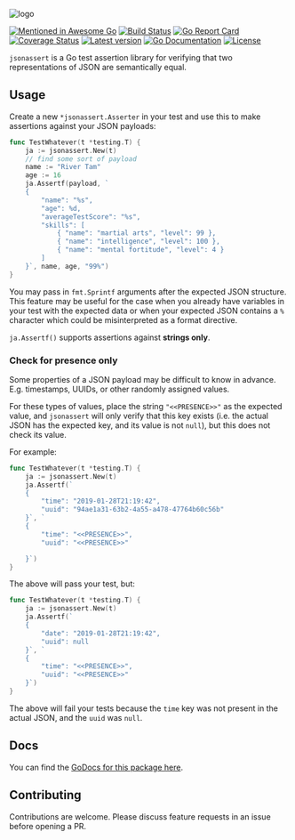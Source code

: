 ![logo](./logo.png)

[![Mentioned in Awesome Go](https://awesome.re/mentioned-badge.svg)](https://github.com/avelino/awesome-go)
[![Build Status](https://github.com/kinbiko/jsonassert/workflows/Go/badge.svg)](https://github.com/kinbiko/jsonassert/actions)
[![Go Report Card](https://goreportcard.com/badge/github.com/kinbiko/jsonassert)](https://goreportcard.com/report/github.com/kinbiko/jsonassert)
[![Coverage Status](https://coveralls.io/repos/github/kinbiko/jsonassert/badge.svg)](https://coveralls.io/github/kinbiko/jsonassert)
[![Latest version](https://img.shields.io/github/tag/kinbiko/jsonassert.svg?label=latest%20version&style=flat)](https://github.com/kinbiko/jsonassert/releases)
[![Go Documentation](http://img.shields.io/badge/godoc-documentation-blue.svg?style=flat)](https://pkg.go.dev/github.com/kinbiko/jsonassert)
[![License](https://img.shields.io/github/license/kinbiko/jsonassert.svg?style=flat)](https://github.com/kinbiko/jsonassert/blob/master/LICENSE)

`jsonassert` is a Go test assertion library for verifying that two representations of JSON are semantically equal.

## Usage

Create a new `*jsonassert.Asserter` in your test and use this to make assertions against your JSON payloads:

```go
func TestWhatever(t *testing.T) {
    ja := jsonassert.New(t)
    // find some sort of payload
    name := "River Tam"
    age := 16
    ja.Assertf(payload, `
    {
        "name": "%s",
        "age": %d,
        "averageTestScore": "%s",
        "skills": [
            { "name": "martial arts", "level": 99 },
            { "name": "intelligence", "level": 100 },
            { "name": "mental fortitude", "level": 4 }
        ]
    }`, name, age, "99%")
}
```

You may pass in `fmt.Sprintf` arguments after the expected JSON structure.
This feature may be useful for the case when you already have variables in your test with the expected data or when your expected JSON contains a `%` character which could be misinterpreted as a format directive.

`ja.Assertf()` supports assertions against **strings only**.

### Check for presence only

Some properties of a JSON payload may be difficult to know in advance.
E.g. timestamps, UUIDs, or other randomly assigned values.

For these types of values, place the string `"<<PRESENCE>>"` as the expected value, and `jsonassert` will only verify that this key exists (i.e. the actual JSON has the expected key, and its value is not `null`), but this does not check its value.

For example:

```go
func TestWhatever(t *testing.T) {
    ja := jsonassert.New(t)
    ja.Assertf(`
    {
        "time": "2019-01-28T21:19:42",
        "uuid": "94ae1a31-63b2-4a55-a478-47764b60c56b"
    }`, `
    {
        "time": "<<PRESENCE>>",
        "uuid": "<<PRESENCE>>"

    }`)
}
```

The above will pass your test, but:

```go
func TestWhatever(t *testing.T) {
    ja := jsonassert.New(t)
    ja.Assertf(`
    {
        "date": "2019-01-28T21:19:42",
        "uuid": null
    }`, `
    {
        "time": "<<PRESENCE>>",
        "uuid": "<<PRESENCE>>"
    }`)
}
```

The above will fail your tests because the `time` key was not present in the actual JSON, and the `uuid` was `null`.

## Docs

You can find the [GoDocs for this package here](https://pkg.go.dev/github.com/kinbiko/jsonassert).

## Contributing

Contributions are welcome. Please discuss feature requests in an issue before opening a PR.
